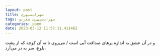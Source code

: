 ```yaml
---
layout: post
title: سهراب‌سپهری
tags: سهراب‌سپهری شعر‌نو
categories: poem
date: 2023-05-12 11:57:11.411462
---
```


و در آن عشق به اندازه پرهای صداقت آبی است / می‌روی تا ته آن کوچه که از پشت بلوغ، سر به در می‌آرد،